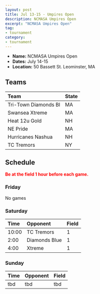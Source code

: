 ```yaml
---
layout: post
title: Jul 13-15 - Umpires Open
description: NCMASA Umpires Open
excerpt: "NCMASA Umpires Open"
tag:
- tournament
category:
- tournament
---
```

* **Name:** NCMASA Umpires Open
* **Dates:** July 14-15
* **Location:** 50 Bassett St. Leominster, MA  

## Teams

|Team                        |State    |
|:---------------------------|:--------|
|Tri-Town Diamonds Bl        |MA  	   | 
|Swansea Xtreme              |MA 	     |
|Heat 12u Gold	             |NH 	     |
|NE Pride                    |MA       |
|Hurricanes Nashua           |NH 	     |
|TC Tremors                  |NY	     |


## Schedule
**<span style="color:red">Be at the field 1 hour before each game.</span>**

### Friday

No games


### Saturday

| Time  | Opponent      | Field |
|:---   |:---           |:---   |
| 10:00 | TC Tremors    | 1     |
| 2:00  | Diamonds Blue | 1     |
| 4:00  | Xtreme        | 1     |


### Sunday

| Time | Opponent | Field |
|:---  |:---      |:---   |
| tbd  | tbd      | tbd   |

